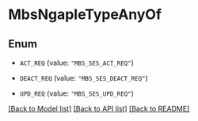# MbsNgapIeTypeAnyOf

## Enum


* `ACT_REQ` (value: `"MBS_SES_ACT_REQ"`)

* `DEACT_REQ` (value: `"MBS_SES_DEACT_REQ"`)

* `UPD_REQ` (value: `"MBS_SES_UPD_REQ"`)


[[Back to Model list]](../README.md#documentation-for-models) [[Back to API list]](../README.md#documentation-for-api-endpoints) [[Back to README]](../README.md)


